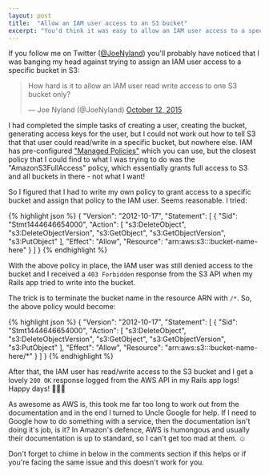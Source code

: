```yaml
---
layout: post
title:  "Allow an IAM user access to an S3 bucket"
excerpt: "You'd think it was easy to allow an IAM user access to a specific S3 bucket... Think again."
---
```


If you follow me on Twitter ([@JoeNyland][1]) you'll probably have noticed that I was banging my head against trying 
to assign an IAM user access to a specific bucket in S3:

<blockquote class="twitter-tweet" lang="en"><p lang="en" dir="ltr">How hard is it to allow an IAM user read write access to one S3 bucket only?</p>&mdash; Joe Nyland (@JoeNyland) <a href="https://twitter.com/JoeNyland/status/653509648490872832">October 12, 2015</a></blockquote> <script async src="//platform.twitter.com/widgets.js" charset="utf-8"></script>

I had completed the simple tasks of creating a user, creating the bucket, generating access keys for the user, but I 
could not work out how to tell S3 that that user could read/write in a specific bucket, but nowhere else. IAM has 
pre-configured ["Managed Policies"][2] which you can use, but the closest policy that I could find to what I was trying 
to do was the "AmazonS3FullAccess" policy, which essentially grants full access to S3 and all buckets in there - not 
what I want!

So I figured that I had to write my own policy to grant access to a specific bucket and assign that policy to the IAM 
user. Seems reasonable. I tried:

{% highlight json %}
{
    "Version": "2012-10-17",
    "Statement": [
        {
            "Sid": "Stmt1444646654000",
            "Action": [
                "s3:DeleteObject",
                "s3:DeleteObjectVersion",
                "s3:GetObject",
                "s3:GetObjectVersion",
                "s3:PutObject"
            ],
            "Effect": "Allow",
            "Resource": "arn:aws:s3:::bucket-name-here"
        }
    ]
}
{% endhighlight %}
    
With the above policy in place, the IAM user was still denied access to the bucket and I received a `403 Forbidden` 
response from the S3 API when my Rails app tried to write into the bucket.

The trick is to terminate the bucket name in the resource ARN with `/*`. So, the above policy would become:

{% highlight json %}
{
    "Version": "2012-10-17",
    "Statement": [
        {
            "Sid": "Stmt1444646654000",
            "Action": [
                "s3:DeleteObject",
                "s3:DeleteObjectVersion",
                "s3:GetObject",
                "s3:GetObjectVersion",
                "s3:PutObject"
            ],
            "Effect": "Allow",
            "Resource": "arn:aws:s3:::bucket-name-here/*"
        }
    ]
}
{% endhighlight %}
    
After that, the IAM user has read/write access to the S3 bucket and I get a lovely `200 OK` response logged from the 
AWS API in my Rails app logs! Happy days! :tada::dancers::tada:

As awesome as AWS is, this took me far too long to work out from the documentation and in the end I turned to Uncle 
Google for help. If I need to Google how to do something with a service, then the documentation isn't doing it's job, 
is it? In Amazon's defence, AWS is humongous and usually their documentation is up to standard, so I can't get too 
mad at them. :relaxed:

Don't forget to chime in below in the comments section if this helps or if you're facing the same issue and this 
doesn't work for you.

[1]: https://twitter.com/JoeNyland
[2]: https://aws.amazon.com/blogs/aws/new-managed-policies-for-aws-identity-access-management/

